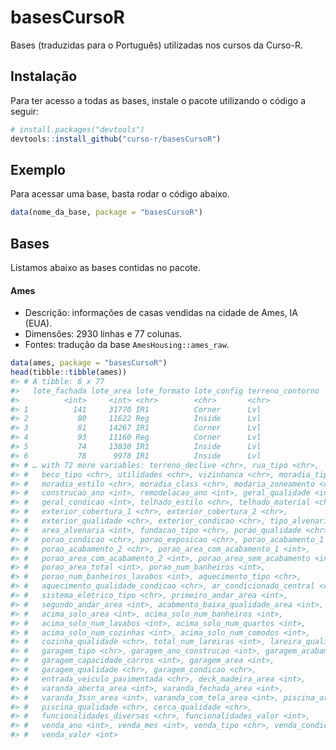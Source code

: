 
<!-- README.md is generated from README.Rmd. Please edit that file -->

# basesCursoR

Bases (traduzidas para o Português) utilizadas nos cursos da Curso-R.

## Instalação

Para ter acesso a todas as bases, instale o pacote utilizando o código a
seguir:

``` r
# install.packages("devtools")
devtools::install_github("curso-r/basesCursoR")
```

## Exemplo

Para acessar uma base, basta rodar o código abaixo.

``` r
data(nome_da_base, package = "basesCursoR")
```

## Bases

Listamos abaixo as bases contidas no pacote.

#### Ames

  - Descrição: informações de casas vendidas na cidade de Ames, IA
    (EUA).
  - Dimensões: 2930 linhas e 77 colunas.
  - Fontes: tradução da base `AmesHousing::ames_raw`.

<!-- end list -->

``` r
data(ames, package = "basesCursoR")
head(tibble::tibble(ames))
#> # A tibble: 6 x 77
#>   lote_fachada lote_area lote_formato lote_config terreno_contorno
#>          <int>     <int> <chr>        <chr>       <chr>           
#> 1          141     31770 IR1          Corner      Lvl             
#> 2           80     11622 Reg          Inside      Lvl             
#> 3           81     14267 IR1          Corner      Lvl             
#> 4           93     11160 Reg          Corner      Lvl             
#> 5           74     13830 IR1          Inside      Lvl             
#> 6           78      9978 IR1          Inside      Lvl             
#> # … with 72 more variables: terreno_declive <chr>, rua_tipo <chr>,
#> #   beco_tipo <chr>, utilidades <chr>, vizinhanca <chr>, moradia_tipo <chr>,
#> #   moradia_estilo <chr>, moradia_class <chr>, modaria_zoneamento <chr>,
#> #   construcao_ano <int>, remodelacao_ano <int>, geral_qualidade <int>,
#> #   geral_condicao <int>, telhado_estilo <chr>, telhado_material <chr>,
#> #   exterior_cobertura_1 <chr>, exterior_cobertura_2 <chr>,
#> #   exterior_qualidade <chr>, exterior_condicao <chr>, tipo_alvenaria <chr>,
#> #   area_alvenaria <int>, fundacao_tipo <chr>, porao_qualidade <chr>,
#> #   porao_condicao <chr>, porao_exposicao <chr>, porao_acabamento_1 <chr>,
#> #   porao_acabamento_2 <chr>, porao_area_com_acabamento_1 <int>,
#> #   porao_area_com_acabamento_2 <int>, porao_area_sem_acabamento <int>,
#> #   porao_area_total <int>, porao_num_banheiros <int>,
#> #   porao_num_banheiros_lavabos <int>, aquecimento_tipo <chr>,
#> #   aquecimento_qualidade_condicao <chr>, ar_condicionado_central <chr>,
#> #   sistema_eletrico_tipo <chr>, primeiro_andar_area <int>,
#> #   segundo_andar_area <int>, acabmento_baixa_qualidade_area <int>,
#> #   acima_solo_area <int>, acima_solo_num_banheiros <int>,
#> #   acima_solo_num_lavabos <int>, acima_solo_num_quartos <int>,
#> #   acima_solo_num_cozinhas <int>, acima_solo_num_comodos <int>,
#> #   cozinha_qualidade <chr>, total_num_lareiras <int>, lareira_qualidade <chr>,
#> #   garagem_tipo <chr>, garagem_ano_construcao <int>, garagem_acabamento <chr>,
#> #   garagem_capacidade_carros <int>, garagem_area <int>,
#> #   garagem_qualidade <chr>, garagem_condicao <chr>,
#> #   entrada_veiculo_pavimentada <chr>, deck_madeira_area <int>,
#> #   varanda_aberta_area <int>, varanda_fechada_area <int>,
#> #   varanda_3ssn_area <int>, varanda_com_tela_area <int>, piscina_area <int>,
#> #   piscina_qualidade <chr>, cerca_qualidade <chr>,
#> #   funcionalidades_diversas <chr>, funcionalidades_valor <int>,
#> #   venda_ano <int>, venda_mes <int>, venda_tipo <chr>, venda_condicao <chr>,
#> #   venda_valor <int>
```
